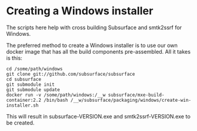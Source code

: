 # Creating a Windows installer

The scripts here help with cross building Subsurface and smtk2ssrf for Windows.

The preferred method to create a Windows installer is to use our own docker
image that has all the build components pre-assembled.
All it takes is this:

```
cd /some/path/windows
git clone git://github.com/subsurface/subsurface
cd subsurface
git submodule init
git submodule update
docker run -v /some/path/windows:/__w subsurface/mxe-build-container:2.2 /bin/bash /__w/subsurface/packaging/windows/create-win-installer.sh
```

This will result in subsurface-VERSION.exe and smtk2ssrf-VERSION.exe to be created.
